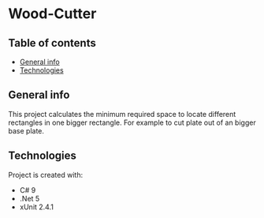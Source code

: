 # Wood-Cutter

## Table of contents
* [General info](#general-info)
* [Technologies](#technologies)

## General info
This project calculates the minimum required space to locate different rectangles in one bigger rectangle. For example to cut plate out of an bigger base plate.
	
## Technologies
Project is created with:
* C# 9
* .Net 5
* xUnit 2.4.1


	

